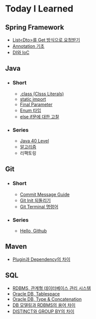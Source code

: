 # Today I Learned


## Spring Framework
- [List\<Dto>를 Get 방식으로 요청받기](/Spring%20Framework/dto배열을-get방식으로-요청받기.md)
- [Annotation 기초](/Spring%20Framework/Annotation_%EA%B8%B0%EC%B4%88.md)
- [DI와 IoC](/Spring%20Framework/DI%EC%99%80IoC.md)

## Java
- ### Short
  - [.class (Clsss Literals)](/Java/class-literals.md)
  - [static import](/Java/import-static.md)
  - [Final Parameter](/Java/final-parameter.md)
  - [Enum 타입](/Java/enum-type.md)
  - [else if문에 대한 고찰](Java/else-if.md)
- ### Series
  - [Java 40 Level](/Java/Java%2040%20Level/README.md)
  - [알고리즘](/알고리즘/README.md)
  - 리팩토링

## Git
- ### Short
  - [Commit Message Guide](/Git/commit-message.md)
  - [Git Init 되돌리기](/Git/init-되돌리기.md)
  - [Git Terminal 명령어](/Git/Git%20Terminal%20%EB%AA%85%EB%A0%B9%EC%96%B4.md)
- ### Series
  - [Hello, Github](/Git/Hello%20Github/README.md)

## Maven
- [Plugin과 Dependency의 차이](/Maven/plugin-dependency.md)

## SQL
- [RDBMS, 관계형 데이터베이스 관리 시스템](/DB/RDMBS.md)
- [Oracle DB, Tablespace](/DB/Oracle-DB_Tablespace.md)
- [Oracle DB, Type & Concatenation](/DB/Oracle-DB_Type_Concatenation.md)
- [DB 모델링과 RDBMS의 용어 차이](/DB/modeling_rdbms_difference.md)
- [DISTINCT와 GROUP BY의 차이](/DB/distinct_groupby_difference.md)
